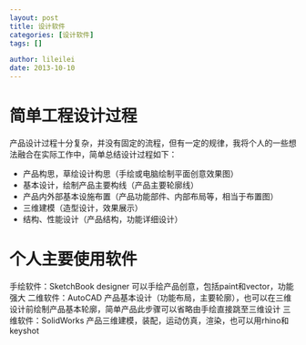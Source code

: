 ```yaml
---
layout: post
title: 设计软件
categories: [设计软件]
tags: []

author: lileilei
date: 2013-10-10
---
```


# 简单工程设计过程

产品设计过程十分复杂，并没有固定的流程，但有一定的规律，我将个人的一些想法融合在实际工作中，简单总结设计过程如下：

+ 产品构思，草绘设计构思（手绘或电脑绘制平面创意效果图）
+ 基本设计，绘制产品主要构线（产品主要轮廓线）
+ 产品内外部基本设施布置（产品功能部件、内部布局等，相当于布置图）
+ 三维建模（造型设计，效果展示）
+ 结构、性能设计（产品结构，功能详细设计）


# 个人主要使用软件

手绘软件：SketchBook designer 可以手绘产品创意，包括paint和vector，功能强大
二维软件：AutoCAD 产品基本设计（功能布局，主要轮廓），也可以在三维设计前绘制产品基本轮廓，简单产品此步骤可以省略由手绘直接跳至三维设计
三维软件：SolidWorks 产品三维建模，装配，运动仿真，渲染，也可以用rhino和keyshot